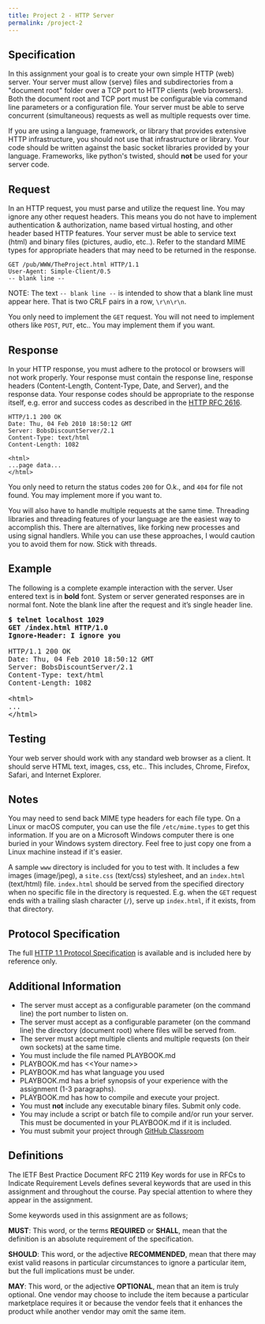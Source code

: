 ```yaml
---
title: Project 2 - HTTP Server
permalink: /project-2
---
```

## Specification
In this assignment your goal is to create your own simple HTTP (web) server.
Your server must allow (serve) files and subdirectories from a "document root"
folder over a TCP port to HTTP clients (web browsers). Both the document root
and TCP port must be configurable via command line parameters or a configuration
file. Your server must be able to serve concurrent (simultaneous) requests as
well as multiple requests over time.

<!--more--> 
If you are using a language, framework, or library that provides extensive HTTP
infrastructure, you should not use that infrastructure or library. Your code
should be written against the basic socket libraries provided by your language.
Frameworks, like python's twisted, should **not** be used for your server code.

## Request

In an HTTP request, you must parse and utilize the request line. You may ignore
any other request headers. This means you do not have to implement
authentication & authorization, name based virtual hosting, and other header
based HTTP features. Your server must be able to service text (html) and binary
files (pictures, audio, etc..). Refer to the standard MIME types for appropriate
headers that may need to be returned in the response.

```
GET /pub/WWW/TheProject.html HTTP/1.1
User-Agent: Simple-Client/0.5
-- blank line --
```

NOTE: The text `-- blank line --` is intended to show that a blank line must appear here. That is two CRLF pairs in a row, `\r\n\r\n`.

You only need to implement the `GET` request. You will not need to implement others like `POST`, `PUT`, etc.. You may implement them if you want.

## Response
In your HTTP response, you must adhere to the protocol or browsers will not work properly. Your response must contain the response line, response headers (Content-Length, Content-Type, Date, and Server), and the response data. Your response codes should be appropriate to the response itself, e.g. error and success codes as described in the [HTTP RFC 2616](http://www.ietf.org/rfc/rfc2616.txt). 

```
HTTP/1.1 200 OK
Date: Thu, 04 Feb 2010 18:50:12 GMT
Server: BobsDiscountServer/2.1
Content-Type: text/html
Content-Length: 1082

<html>
...page data...
</html>
```

You only need to return the status codes `200` for O.k., and `404` for file not found. You may implement more if you want to.

You will also have to handle multiple requests at the same time. Threading libraries and threading features of your language are the easiest way to accomplish this. There are alternatives, like forking new processes and using signal handlers. While you can use these approaches, I would caution you to avoid them for now. Stick with threads.

## Example 
The following is a complete example interaction with the server. User entered text is in **bold** font. System or server generated responses are in normal font. Note the blank line after the request and it’s single header line.

<pre>
<b>$ telnet localhost 1029
GET /index.html HTTP/1.0
Ignore-Header: I ignore you
 
</b>HTTP/1.1 200 OK
Date: Thu, 04 Feb 2010 18:50:12 GMT
Server: BobsDiscountServer/2.1
Content-Type: text/html
Content-Length: 1082

&lt;html&gt;
...
&lt;/html&gt;
</pre>

## Testing
Your web server should work with any standard web browser as a client. It should serve HTML text, images, css, etc.. This includes, Chrome, Firefox, Safari, and Internet Explorer.

## Notes
You may need to send back MIME type headers for each file type. On a Linux or macOS computer, you can use the file `/etc/mime.types` to get this information. If you are on a Microsoft Windows computer there is one buried in your Windows system directory. Feel free to just copy one from a Linux machine instead if it's easier.

A sample `www` directory is included for you to test with. It includes a few images (image/jpeg), a `site.css` (text/css) stylesheet, and an `index.html` (text/html) file. `index.html` should be served from the specified directory when no specific file in the directory is requested. E.g. when the `GET` request ends with a trailing slash character (`/`), serve up `index.html`, if it exists, from that directory.

## Protocol Specification
The full [HTTP 1.1 Protocol Specification](http://www.ietf.org/rfc/rfc2616.txt) is available and is included here by reference only.

## Additional Information
* The server must accept as a configurable parameter (on the command line) the port number to listen on.
* The server must accept as a configurable parameter (on the command line) the directory (document root) where files will be served from.
* The server must accept multiple clients and multiple requests (on their own sockets) at the same time.
* You must include the file named PLAYBOOK.md
* PLAYBOOK.md has &lt;&lt;Your name&gt;&gt;
* PLAYBOOK.md has what language you used
* PLAYBOOK.md has a brief synopsis of your experience with the assignment (1-3 paragraphs).
* PLAYBOOK.md has how to compile and execute your project.
* You must **not** include any executable binary files. Submit only code.
* You may include a script or batch file to compile and/or run your server. This must be documented in your PLAYBOOK.md if it is included.
* You must submit your project through [GitHub Classroom](http://classroom.github.com)

## Definitions
The IETF Best Practice Document RFC 2119 Key words for use in RFCs to Indicate Requirement Levels defines several keywords that are used in this assignment and throughout the course. Pay special attention to where they appear in the assignment.

Some keywords used in this assignment are as follows;

**MUST**: This word, or the terms **REQUIRED** or **SHALL**, mean that the
definition is an absolute requirement of the specification.

**SHOULD**: This word, or the adjective **RECOMMENDED**, mean that there may
exist valid reasons in particular circumstances to ignore a particular item, but
the full implications must be under.

**MAY**: This word, or the adjective **OPTIONAL**, mean that an item is truly
optional. One vendor may choose to include the item because a particular
marketplace requires it or because the vendor feels that it enhances the product
while another vendor may omit the same item.
